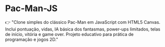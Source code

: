 # Pac-Man-JS
👉 "Clone simples do clássico Pac-Man em JavaScript com HTML5 Canvas. Inclui pontuação, vidas, IA básica dos fantasmas, power-ups limitados, telas de início, vitória e game over. Projeto educativo para prática de programação e jogos 2D."

